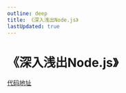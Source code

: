 ```yaml
---
outline: deep
title: 《深入浅出Node.js》
lastUpdated: true
---
```

# 《深入浅出Node.js》
[代码地址](https://github.com/JacksonTian/diveintonode_examples)


<!--@include: ./1-intro/1.md-->
<!--@include: ./2-module/2.md-->
<!--@include: ./3-IO/3.md-->
<!--@include: ./4-programme/4.md-->
<!--@include: ./5-memory/5.md-->

